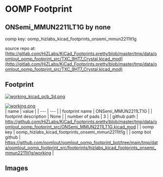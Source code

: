 # OOMP Footprint  
## ONSemi_MMUN2211LT1G  by none  
  
oomp key: oomp_hizlabs_kicad_footprints_onsemi_mmun2211lt1g  
  
source repo at: [http://gitlab.com/HiZLabs/KiCad_Footprints.pretty/blob/master/tmp/data/oomlout_oomp_footprint_src/TXC_9HT7_Crystal.kicad_mod](http://gitlab.com/HiZLabs/KiCad_Footprints.pretty/blob/master/tmp/data/oomlout_oomp_footprint_src/TXC_9HT7_Crystal.kicad_mod)  
## Footprint  
  
[![working_kicad_pcb_3d.png](working_kicad_pcb_3d_600.png)](working_kicad_pcb_3d.png)  
  
[![working.png](working_600.png)](working.png)  
| name | value | 
| --- | --- | 
| footprint name | ONSemi_MMUN2211LT1G | 
| footprint description | None | 
| number of pads | 3 | 
| github path | http://github.com/HiZLabs/KiCad_Footprints.pretty/blob/master/tmp/data/oomlout_oomp_footprint_src/ONSemi_MMUN2211LT1G.kicad_mod | 
| oomp key | oomp_hizlabs_kicad_footprints_onsemi_mmun2211lt1g | 
| oomp bot github | https://github.com/oomlout/oomlout_oomp_footprint_bot/tree/main/tmp/data/oomlout_oomp_footprint_src/footprints/hizlabs_kicad_footprints_onsemi_mmun2211lt1g/working | 
## Images  
